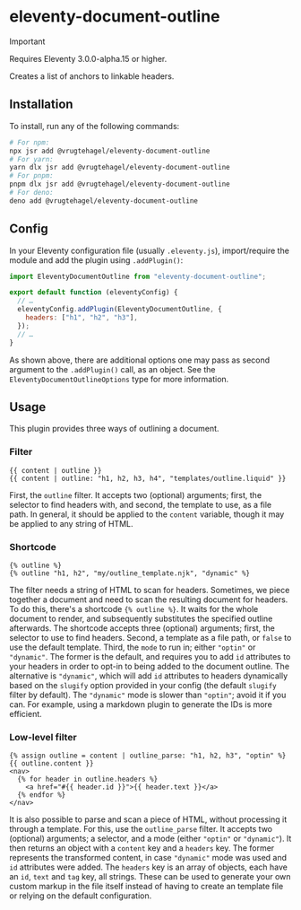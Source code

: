 # eleventy-document-outline

> [!IMPORTANT]
> Requires Eleventy 3.0.0-alpha.15 or higher.

Creates a list of anchors to linkable headers.

## Installation

To install, run any of the following commands:

```bash
# For npm:
npx jsr add @vrugtehagel/eleventy-document-outline
# For yarn:
yarn dlx jsr add @vrugtehagel/eleventy-document-outline
# For pnpm:
pnpm dlx jsr add @vrugtehagel/eleventy-document-outline
# For deno:
deno add @vrugtehagel/eleventy-document-outline
```

## Config

In your Eleventy configuration file (usually `.eleventy.js`), import/require the
module and add the plugin using `.addPlugin()`:

```js
import EleventyDocumentOutline from "eleventy-document-outline";

export default function (eleventyConfig) {
  // …
  eleventyConfig.addPlugin(EleventyDocumentOutline, {
    headers: ["h1", "h2", "h3"],
  });
  // …
}
```

As shown above, there are additional options one may pass as second argument to
the `.addPlugin()` call, as an object. See the `EleventyDocumentOutlineOptions`
type for more information.

## Usage

This plugin provides three ways of outlining a document.

### Filter

```liquid
{{ content | outline }}
{{ content | outline: "h1, h2, h3, h4", "templates/outline.liquid" }}
```

First, the `outline` filter. It accepts two (optional) arguments; first, the
selector to find headers with, and second, the template to use, as a file path.
In general, it should be applied to the `content` variable, though it may be
applied to any string of HTML.

### Shortcode

```liquid
{% outline %}
{% outline "h1, h2", "my/outline_template.njk", "dynamic" %}
```

The filter needs a string of HTML to scan for headers. Sometimes, we piece
together a document and need to scan the resulting document for headers. To do
this, there's a shortcode `{% outline %}`. It waits for the whole document to
render, and subsequently substitutes the specified outline afterwards. The
shortcode accepts three (optional) arguments; first, the selector to use to find
headers. Second, a template as a file path, or `false` to use the default
template. Third, the `mode` to run in; either `"optin"` or `"dynamic"`. The
former is the default, and requires you to add `id` attributes to your headers
in order to opt-in to being added to the document outline. The alternative is
`"dynamic"`, which will add `id` attributes to headers dynamically based on the
`slugify` option provided in your config (the default `slugify` filter by
default). The `"dynamic"` mode is slower than `"optin"`; avoid it if you can.
For example, using a markdown plugin to generate the IDs is more efficient.

### Low-level filter

```liquid
{% assign outline = content | outline_parse: "h1, h2, h3", "optin" %}
{{ outline.content }}
<nav>
  {% for header in outline.headers %}
    <a href="#{{ header.id }}">{{ header.text }}</a>
  {% endfor %}
</nav>
```

It is also possible to parse and scan a piece of HTML, without processing it
through a template. For this, use the `outline_parse` filter. It accepts two
(optional) arguments; a selector, and a mode (either `"optin"` or `"dynamic"`).
It then returns an object with a `content` key and a `headers` key. The former
represents the transformed content, in case `"dynamic"` mode was used and `id`
attributes were added. The `headers` key is an array of objects, each have an
`id`, `text` and `tag` key, all strings. These can be used to generate your own
custom markup in the file itself instead of having to create an template file or
relying on the default configuration.

